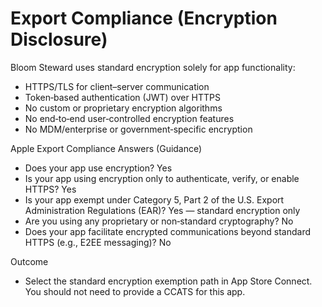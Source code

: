 # Export Compliance (Encryption Disclosure)

Bloom Steward uses standard encryption solely for app functionality:

- HTTPS/TLS for client–server communication
- Token‑based authentication (JWT) over HTTPS
- No custom or proprietary encryption algorithms
- No end‑to‑end user‑controlled encryption features
- No MDM/enterprise or government‑specific encryption

Apple Export Compliance Answers (Guidance)
- Does your app use encryption? Yes
- Is your app using encryption only to authenticate, verify, or enable HTTPS? Yes
- Is your app exempt under Category 5, Part 2 of the U.S. Export Administration Regulations (EAR)? Yes — standard encryption only
- Are you using any proprietary or non‑standard cryptography? No
- Does your app facilitate encrypted communications beyond standard HTTPS (e.g., E2EE messaging)? No

Outcome
- Select the standard encryption exemption path in App Store Connect. You should not need to provide a CCATS for this app.

